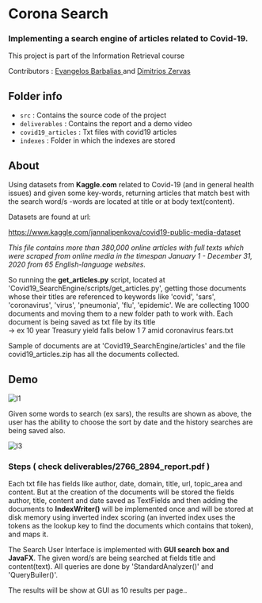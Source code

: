 # Corona Search

### Implementing a search engine of articles related to Covid-19.
This project is part of the Information Retrieval course

Contributors : 
<a href="https://github.com/vaggelisbarb">
    Evangelos Barbalias
</a> and <a href="https://github.com/dimitriszrv">
    Dimitrios Zervas
</a>
   
## Folder info
- `src` : Contains the source code of the project
- `deliverables` : Contains the report and a demo video
- `covid19_articles` : Txt files with covid19 articles
- `indexes` : Folder in which the indexes are stored

## About

Using datasets from **Kaggle.com** related to Covid-19 (and in general health issues) and given some key-words, returning articles that match best with the search word/s  -words are located at title or at body text(content).

Datasets are found at url: 

https://www.kaggle.com/jannalipenkova/covid19-public-media-dataset

_This file contains more than 380,000 online articles with full texts which were scraped from online media in the timespan January 1 - December 31, 2020 from 65 English-language websites._

So running the **get_articles.py** script, located at 'Covid19_SearchEngine/scripts/get_articles.py', getting those documents whose their titles are referenced to keywords like 'covid', 'sars', 'coronavirus', 'virus', 'pneumonia', 'flu', 'epidemic'. We are collecting 1000 documents and moving them to a new folder path to work with. Each document is being saved as txt file by its title   
-> ex 10 year Treasury yield falls below 1 7 amid coronavirus fears.txt

Sample of documents are at 'Covid19_SearchEngine/articles' and the file covid19_articles.zip has all the documents collected.

## Demo

![l1](https://user-images.githubusercontent.com/17187213/119989894-63005100-bfd0-11eb-9f3c-31fdbf4b0870.png)

Given some words to search (ex sars), the results are shown as above, the user has the ability to choose the sort by date and the history searches are being saved also.

![l3](https://user-images.githubusercontent.com/17187213/119990724-5af4e100-bfd1-11eb-9e3b-774e719aae33.png)

### Steps ( check deliverables/2766_2894_report.pdf )

Each txt file has fields like author, date, domain, title, url, topic_area and content. But at the creation of the documents will be stored the fields author, title, content and date saved as TextFields and then adding the documents to **IndexWriter()** will be implemented once and will be stored at disk memory using inverted index scoring (an inverted index uses the tokens as the lookup key to find the documents which contains that token), and maps it. 

The Search User Interface is implemented with **GUI search box and JavaFX**. The given word/s are being searched at fields title and content(text). 
All queries are done by 'StandardAnalyzer()' and 'QueryBuiler()'.

The results will be show at GUI as 10 results per page..
